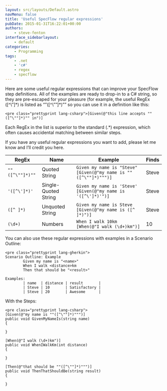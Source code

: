 ```yaml
---
layout: src/layouts/Default.astro
navMenu: false
title: 'Useful SpecFlow regular expressions'
pubDate: 2015-01-31T16:22:01+00:00
authors:
    - steve-fenton
interface_sidebarlayout:
    - default
categories:
    - Programming
tags:
    - .net
    - 'c#'
    - regex
    - specflow
---
```


Here are some useful regular expressions that can improve your SpecFlow step definitions. All of the examples are ready to drop-in to a C# string, so they are pre-escaped for your pleasure (for example, the useful RegEx (\[^\\”\]\*) is listed as “”(\[^\\””\]\*)”” so you can use it in a definition like this:

```
<pre class="prettyprint lang-csharp">[Given(@"this line accepts ""([^\""]*)"" in")]
```
Each RegEx in the list is superior to the standard (.\*) expression, which often causes accidental matching between similar steps.

If you have any useful regular expressions you want to add, please let me know and I’ll credit you here.

| RegEx | Name | Example | Finds |
|---|---|---|---|
| ``` ""([^\""]*)"" ``` | Quoted String | ``` Given my name is "Steve"  [Given(@"my name is ""([^\""]*)""")] ``` | Steve |
| ``` '([^\']*)' ``` | Single-Quoted String | ``` Given my name is 'Steve'  [Given(@"my name is '([^\']*)'")] ``` | Steve |
| ``` ([^ ]*) ``` | Unquoted String | ``` Given my name is Steve  [Given(@"my name is ([^ ]*)")] ``` | Steve |
| ``` (\d+) ``` | Numbers | ``` When I walk 10km  [When(@"I walk (\d+)km")] ``` | 10 |

You can also use these regular expressions with examples in a Scenario Outline:

```
<pre class="prettyprint lang-gherkin">
Scenario Outline: Example
        Given my name is "<name>"
        When I walk <distance>km
        Then that should be "<result>"

Examples:
        | name  | distance | result       |
        | Steve | 10       | Satisfactory |
        | Steve | 20       | Awesome      |
```
With the Steps:

```
<pre class="prettyprint lang-csharp">
[Given(@"my name is ""([^\""]*)""")]
public void GivenMyNameIs(string name)
{
           
}

[When(@"I walk (\d+)km")]
public void WhenIWalkKm(int distance)
{
           
}

[Then(@"that should be ""([^\""]*)""")]
public void ThenThatShouldBe(string result)
{
           
}
```